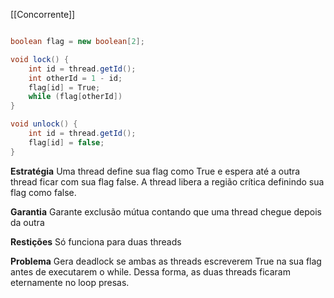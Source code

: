 [[Concorrente]]


```java

boolean flag = new boolean[2];

void lock() {
	int id = thread.getId();
	int otherId = 1 - id;
	flag[id] = True;
	while (flag[otherId])
}

void unlock() {
	int id = thread.getId();
	flag[id] = false;	
}

```

**Estratégia**
	 Uma thread define sua flag como True e espera até a outra thread ficar com sua flag false. A thread libera a região crítica definindo sua flag como false.

**Garantia**
	Garante exclusão mútua contando que uma thread chegue depois da outra

**Restições**
	Só funciona para duas threads

**Problema**
	Gera deadlock se ambas as threads escreverem True na sua flag antes de executarem o while. Dessa forma, as duas threads ficaram eternamente no loop presas.
